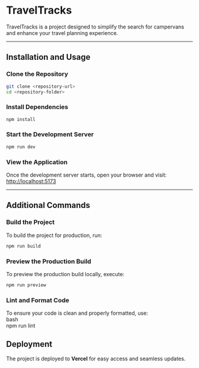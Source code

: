 # TravelTracks

TravelTracks is a project designed to simplify the search for campervans and enhance your travel planning experience.  

---

## Installation and Usage  

### Clone the Repository  
```bash  
git clone <repository-url>  
cd <repository-folder>  
```  

### Install Dependencies  
```bash  
npm install  
```  

### Start the Development Server  
```bash  
npm run dev  
```  

### View the Application  
Once the development server starts, open your browser and visit:  
[http://localhost:5173](http://localhost:5173)  

---

## Additional Commands  

### Build the Project  
To build the project for production, run:  
```bash  
npm run build  
```  

### Preview the Production Build  
To preview the production build locally, execute:  
```bash  
npm run preview  
```  

### Lint and Format Code  
To ensure your code is clean and properly formatted, use:  
bash  
npm run lint  
  



## Deployment  

The project is deployed to **Vercel** for easy access and seamless updates.

